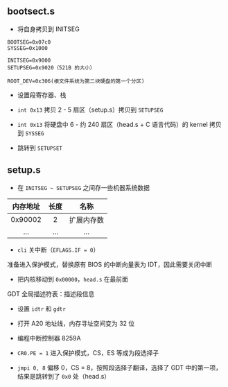 ## bootsect.s

- 将自身拷贝到 INITSEG

```
BOOTSEG=0x07c0
SYSSEG=0x1000

INITSEG=0x9000
SETUPSEG=0x9020（521B 的大小）

ROOT_DEV=0x306(根文件系统为第二块硬盘的第一个分区)
```

- 设置段寄存器、栈

- `int 0x13` 拷贝 2 - 5 扇区（setup.s）拷贝到 `SETUPSEG`

- `int 0x13` 将硬盘中 6 - 约 240 扇区（head.s + C 语言代码）的 kernel 拷贝到 `SYSSEG`

- 跳转到 `SETUPSET`

## setup.s

- 在 `INITSEG ~ SETUPSEG` 之间存一些机器系统数据

|内存地址|长度|名称|
|:---:|:---:|:---:|
|0x90002|2|扩展内存数|
|...|...|...|

- `cli` 关中断（`EFLAGS.IF = 0`）

准备进入保护模式，替换原有 BIOS 的中断向量表为 IDT，因此需要关闭中断

- 把内核移动到 `0x00000`，`head.s` 在最前面

GDT 全局描述符表：描述段信息

- 设置 `idtr` 和 `gdtr`

- 打开 A20 地址线，内存寻址空间变为 32 位

- 编程中断控制器 8259A

- `CR0.PE = 1` 进入保护模式，CS，ES 等成为段选择子

- `jmpi 0, 8` 偏移 0，CS = 8，按照段选择子翻译，选择了 GDT 中的第一项，结果是跳转到了 `0x0` 处（head.s）


